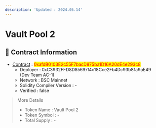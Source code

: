 ```yaml
---
description: 'Updated : 2024.05.14'
---
```


# Vault Pool 2

## 📌  Contract Information <a href="#stg-contract-information" id="stg-contract-information"></a>

* [Contract](https://bscscan.com/address/0xafdB0103E2c55F7bacD875ba1D16A20dE4e293c8) : <mark style="color:red;">0xafdB0103E2c55F7bacD875ba1D16A20dE4e293c8</mark>
  * Deployer : 0xC3932FFD8D85697f4c18Cce2Fb4Dc93b81a9aE49 (Dev Team AC-1)
  * Network : BSC Mainnet
  * Solidity Compiler Version : -
  * Verified : false

> More Details
>
> * Token Name : Vault Pool 2
> * Token Symbol : -
> * Total Supply : -
